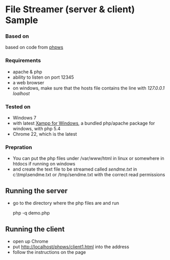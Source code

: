 # File Streamer (server & client) Sample

### Based on
based on code from [phpws](http://code.google.com/p/phpws/)

### Requirements
- apache & php
- ability to listen on port 12345
- a web browser
- on windows, make sure that the hosts file contains the line with _127.0.0.1 loalhost_

### Tested on
- Windows 7
- with latest [Xampp for Windows](http://www.apachefriends.org/en/xampp-windows.html), a bundled php/apache package for windows, with php 5.4
- Chrome 22, which is the latest

### Prepration
- You can put the php files under /var/www/html in linux or somewhere in htdocs if running on windows
- and create the text file to be streamed called *sendme.txt* in c:\tmp\sendme.txt or /tmp/sendme.txt with the correct read permissions


## Running the server
- go to the directory where the php files are and run 

	php -q demo.php


## Running the client
- open up Chrome
- put [http://localhost/phpws/client1.html](http://localhost/phpws/client1.html) into the address
- follow the instructions on the page